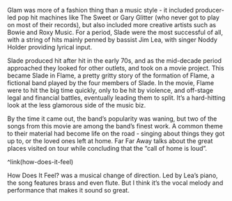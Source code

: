 Glam was more of a fashion thing than a music style - it included producer-led pop hit machines like The Sweet or Gary Glitter (who never got to play on most of their records), but also included more creative artists such as Bowie and Roxy Music. For a period, Slade were the most successful of all, with a string of hits mainly penned by bassist Jim Lea, with singer Noddy Holder providing lyrical input.

Slade produced hit after hit in the early 70s, and as the mid-decade period approached they looked for other outlets, and took on a movie project. This became Slade in Flame, a pretty gritty story of the formation of Flame, a fictional band played by the four members of Slade. In the movie, Flame were to hit the big time quickly, only to be hit by violence, and off-stage legal and financial battles, eventually leading them to split. It’s a hard-hitting look at the less glamorous side of the music biz.

By the time it came out, the band’s popularity was waning, but two of the songs from this movie are among the band’s finest work.  A common theme to their material had become life on the road - singing about things they got up to, or the loved ones left at home.  Far Far Away talks about the great places visited on tour while concluding that the “call of home is loud”.

^link(how-does-it-feel)

How Does It Feel? was a musical change of direction.  Led by Lea’s piano, the song features brass and even flute.  But I think it’s the vocal melody and performance that makes it sound so great.
